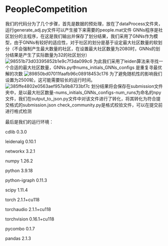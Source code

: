 # PeopleCompetition

我们的代码分为了几个步骤，首先是数据的预处理，放在了dataProcess文件夹，运行generate_adj.py文件可以产生接下来需要的people.mat文件
GNNs程序是社区划分的主程序，在这是我们输出并保存了划分结果，我们采用了GNNs作为模型，由于GNNs有较好的适应性，对于社区的划分是基于设定最大社区数量的软划分（不会强制产生最大数量的社区，在设置最大社区数量为2080时，GNNs的划分结果是产生了实际数量为32的社区划分）
![98551b73d03395852b1e9c7f3da099c6](https://github.com/Superbia-X/PeopleCompetition/assets/58381321/6ad06017-e6c6-4b74-bd1f-d600d3fed720)
为此我们采用了leiden算法来寻找一个合适的最大社区数量，GNNs.py中nums_initials_GNNs_configs 是重复寻最优解的次数
![89850bd07011faafb96c08918453c176](https://github.com/Superbia-X/PeopleCompetition/assets/58381321/77ff4988-ad7f-46bd-82f5-a912ce368951)
为了避免随机性的影响我们设置为2500轮，这可能需要较长的运行时间。
![385ffe4802e0563aef957a9b8733bf7c](https://github.com/Superbia-X/PeopleCompetition/assets/58381321/7f8a4ab9-68c3-46af-9da6-1e8c857cf887)
划分结果将会保存在submission文件夹中，是以最大社区数量-nums_initials_GNNs_configs-num_runs为命名的npy文件，我们在output_to_json.py文件中对该文件进行了转化，将其转化为符合提交格式的submission.json
check_community.py是格式校验文件，可以在提交前进行格式检测

最后是我们的运行环境：

cdlib                     0.3.0

leidenalg                 0.10.1

networkx                  3.2.1

numpy                     1.26.2

python                    3.9.18

python-igraph             0.11.3

scipy                     1.11.4

torch                     2.1.1+cu118              

torchaudio                2.1.1+cu118              

torchvision               0.16.1+cu118             

pycombo                   0.1.7 

pandas                    2.1.3


